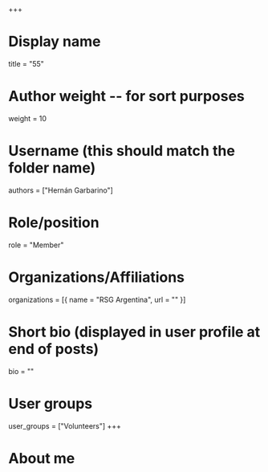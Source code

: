 +++
# Display name
title = "55"

# Author weight -- for sort purposes
weight = 10

# Username (this should match the folder name)
authors = ["Hernán Garbarino"]

# Role/position
role = "Member"

# Organizations/Affiliations
organizations = [{ name = "RSG Argentina", url = "" }]

# Short bio (displayed in user profile at end of posts)
bio = ""

# User groups
user_groups = ["Volunteers"]
+++

# About me
